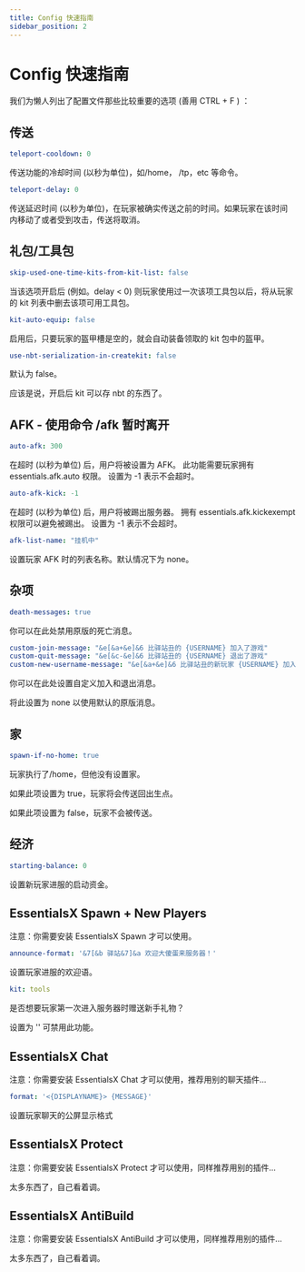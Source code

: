 ```yaml
---
title: Config 快速指南
sidebar_position: 2
---
```


# Config 快速指南

我们为懒人列出了配置文件那些比较重要的选项 (善用 CTRL + F ) ：

## 传送

```yaml
teleport-cooldown: 0
```

传送功能的冷却时间 (以秒为单位)，如/home， /tp，etc 等命令。

```yaml
teleport-delay: 0
```

传送延迟时间 (以秒为单位)，在玩家被确实传送之前的时间。如果玩家在该时间内移动了或者受到攻击，传送将取消。

## 礼包/工具包

```yaml
skip-used-one-time-kits-from-kit-list: false
```

当该选项开启后 (例如。delay < 0) 则玩家使用过一次该项工具包以后，将从玩家的 kit 列表中删去该项可用工具包。

```yaml
kit-auto-equip: false
```

启用后，只要玩家的盔甲槽是空的，就会自动装备领取的 kit 包中的盔甲。

```yaml
use-nbt-serialization-in-createkit: false
```

默认为 false。

应该是说，开启后 kit 可以存 nbt 的东西了。

## AFK - 使用命令 /afk 暂时离开

```yaml
auto-afk: 300
```

在超时 (以秒为单位) 后，用户将被设置为 AFK。
此功能需要玩家拥有 essentials.afk.auto 权限。
设置为 -1 表示不会超时。

```yaml
auto-afk-kick: -1
```

在超时 (以秒为单位) 后，用户将被踢出服务器。
拥有 essentials.afk.kickexempt 权限可以避免被踢出。
设置为 -1 表示不会超时。

```yaml
afk-list-name: "挂机中"
```

设置玩家 AFK 时的列表名称。默认情况下为 none。

## 杂项

```yaml
death-messages: true
```

你可以在此处禁用原版的死亡消息。

```yaml
custom-join-message: "&e[&a+&e]&6 比驿站丑的 {USERNAME} 加入了游戏"
custom-quit-message: "&e[&c-&e]&6 比驿站丑的 {USERNAME} 退出了游戏"
custom-new-username-message: "&e[&a+&e]&6 比驿站丑的新玩家 {USERNAME} 加入了游戏"
```

你可以在此处设置自定义加入和退出消息。

将此设置为 none 以使用默认的原版消息。

## 家

```yaml
spawn-if-no-home: true
```

玩家执行了/home，但他没有设置家。

如果此项设置为 true，玩家将会传送回出生点。

如果此项设置为 false，玩家不会被传送。

## 经济

```yaml
starting-balance: 0
```

设置新玩家进服的启动资金。

## EssentialsX Spawn + New Players

注意：你需要安装 EssentialsX Spawn 才可以使用。

```yaml
announce-format: '&7[&b 驿站&7]&a 欢迎大傻蛋来服务器！'
```

设置玩家进服的欢迎语。

```yaml
kit: tools
```

是否想要玩家第一次进入服务器时赠送新手礼物？

设置为 '' 可禁用此功能。

## EssentialsX Chat

注意：你需要安装 EssentialsX Chat 才可以使用，推荐用别的聊天插件...

```yaml
format: '<{DISPLAYNAME}> {MESSAGE}'
```

设置玩家聊天的公屏显示格式

## EssentialsX Protect

注意：你需要安装 EssentialsX Protect 才可以使用，同样推荐用别的插件...

太多东西了，自己看着调。

## EssentialsX AntiBuild

注意：你需要安装 EssentialsX AntiBuild 才可以使用，同样推荐用别的插件...

太多东西了，自己看着调。
